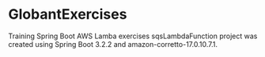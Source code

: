 # GlobantExercises
Training Spring Boot AWS Lamba exercises
sqsLambdaFunction project was created using Spring Boot 3.2.2 and amazon-corretto-17.0.10.7.1.

